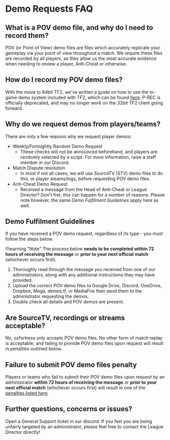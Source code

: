 # Demo Requests FAQ

## What is a POV demo file, and why do I need to record them?
POV (or Point of View) demo files are files which accurately replicate your gameplay via your point of view throughout a match. We require these files are recorded by all players, as they allow us the most accurate evidence when needing to review a player, Anti-Cheat or otherwise.

## How do I record my POV demo files?
With the move to 64bit TF2, we've written a guide on how to use the in-game demo system included with TF2, which can be found [here](../guides/pov_demo_recording.md). P-REC is officially deprecated, and may no longer work on the 32bit TF2 client going forward.

## Why do we request demos from players/teams?
There are only a few reasons why we request player demos:

- Weekly/Fortnightly Random Demo Request
    - These checks will not be announced beforehand, and players are randomly selected by a script. For more information, raise a staff member in our Discord.
- Match Dispute resolution
    - In most if not all cases, we will use SourceTV (STV) demo files to do this, or player steams/logs, before requesting POV demo files.
- Anti-Cheat Demo Request
    - Received a message from the Head of Anti-Cheat or League Director? Don't fret, this can happen for a number of reasons. Please note however, the same *Demo Fulfilment Guidelines* apply here as well.

## Demo Fulfilment Guidelines
If you have received a POV demo request, regardless of its type - you must follow the steps below.

!!!warning "Note"
    The process below **needs to be completed within 72 hours of receiving the message** or **prior to your next official match** (whichever occurs first).

1. Thoroughly read through the message you received from one of our administrators, along with any additional instructions they may have provided.
2. Upload the correct POV demo files to Google Drive, Discord, OneDrive, Dropbox, Mega, demos.tf, or MediaFire then send them to the administrator requesting the demos.
3. Double check all details and POV demos are present.

## Are SourceTV, recordings or streams acceptable?
No, ozfortress only accepts POV demo files. No other form of match replay is acceptable, and failing to provide POV demo files upon request will result in penalties outlined below.

## Failure to submit POV demo files penalty
Players or teams who fail to submit their POV demo files upon request by an administrator **within 72 hours of receiving the message** or **prior to your next official match** (whichever occurs first) will result in one of the [penalties listed here](https://docs.ozfortress.com/rules/global/#891-demo-checking).

## Further questions, concerns or issues?
Open a General Support ticket in our discord. If you feel you are being unfairly targeted by an administrator, please feel free to contact the League Director directly!